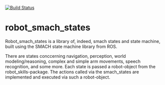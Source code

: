 [![Build Status](https://travis-ci.org/tue-robototics/robot_smach_states.svg?branch=master)](https://travis-ci.org/tue-robototics/robot_smach_states)

robot_smach_states
==================

Robot_smach_states is a library of, indeed, smach states and state machine, built using the SMACH state machine library from ROS.

There are states conccerning navigation, perception, world modeling/reasoning, complex and simple arm movements, speech recognition, and some more.
Each state is passed a robot-object from the robot_skills-package.
The actions called via the smach_states are implemented and executed via such a robot-object. 
